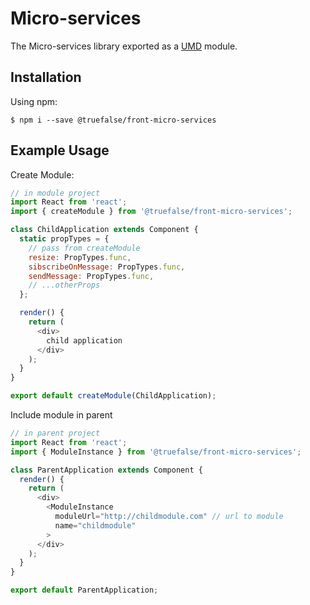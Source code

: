 # Micro-services

The Micro-services library exported as a [UMD](https://github.com/umdjs/umd) module.

## Installation

Using npm:
```shell
$ npm i --save @truefalse/front-micro-services
```
## Example Usage
Create Module:
```js
// in module project
import React from 'react';
import { createModule } from '@truefalse/front-micro-services';

class ChildApplication extends Component {
  static propTypes = {
    // pass from createModule
    resize: PropTypes.func,
    sibscribeOnMessage: PropTypes.func,
    sendMessage: PropTypes.func,
    // ...otherProps
  };

  render() {
    return (
      <div>
      	child application
      </div>
    );
  }
}

export default createModule(ChildApplication);
```

Include module in parent

```js
// in parent project
import React from 'react';
import { ModuleInstance } from '@truefalse/front-micro-services';

class ParentApplication extends Component {
  render() {
    return (
      <div>
        <ModuleInstance
          moduleUrl="http://childmodule.com" // url to module
          name="childmodule"
        >
      </div>
    );
  }
}

export default ParentApplication;
```

